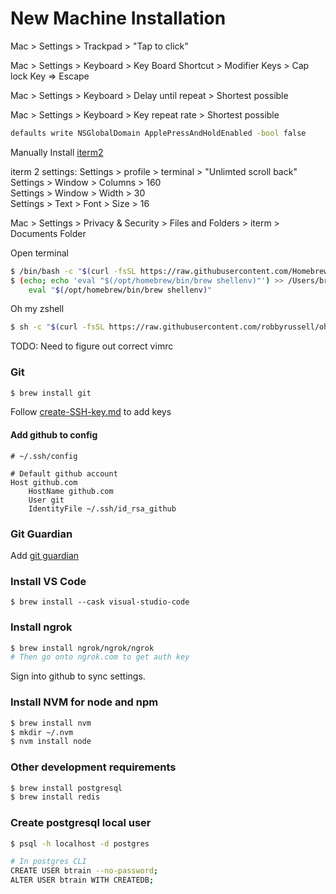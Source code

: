 # New Machine Installation

Mac > Settings > Trackpad > "Tap to click"

Mac > Settings > Keyboard > Key Board Shortcut > Modifier Keys > Cap lock Key => Escape

Mac > Settings > Keyboard > Delay until repeat > Shortest possible

Mac > Settings > Keyboard > Key repeat rate > Shortest possible

```bash
defaults write NSGlobalDomain ApplePressAndHoldEnabled -bool false
```

Manually Install [iterm2](https://iterm2.com/)

iterm 2 settings:
Settings > profile > terminal > "Unlimted scroll back" <br>
Settings > Window > Columns > 160 <br>
Settings > Window > Width > 30 <br>
Settings > Text > Font > Size > 16 <br>

Mac > Settings > Privacy & Security > Files and Folders > iterm > Documents Folder

Open terminal
```bash
$ /bin/bash -c "$(curl -fsSL https://raw.githubusercontent.com/Homebrew/install/HEAD/install.sh)"
$ (echo; echo 'eval "$(/opt/homebrew/bin/brew shellenv)"') >> /Users/bryantran/.zprofile
    eval "$(/opt/homebrew/bin/brew shellenv)"
```

Oh my zshell
```bash
$ sh -c "$(curl -fsSL https://raw.githubusercontent.com/robbyrussell/oh-my-zsh/master/tools/install.sh)"
```

TODO: Need to figure out correct vimrc

### Git

```bash
$ brew install git
```

Follow [create-SSH-key.md](./create-SSH-key.md) to add keys

#### Add github to config
```
# ~/.ssh/config

# Default github account
Host github.com
    HostName github.com
    User git
    IdentityFile ~/.ssh/id_rsa_github
```

### Git Guardian 

Add [git guardian](./gitguardian/01-full_ggshield_setup.sh) 

### Install VS Code

```
$ brew install --cask visual-studio-code
```

### Install ngrok
```bash
$ brew install ngrok/ngrok/ngrok
# Then go onto ngrok.com to get auth key
```

Sign into github to sync settings.

### Install NVM for node and npm

```bash
$ brew install nvm
$ mkdir ~/.nvm
$ nvm install node
```

### Other development requirements
```bash
$ brew install postgresql
$ brew install redis
```

### Create postgresql local user
```bash
$ psql -h localhost -d postgres

# In postgres CLI
CREATE USER btrain --no-password;
ALTER USER btrain WITH CREATEDB;
```
